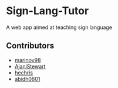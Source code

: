 # Sign-Lang-Tutor
A web app aimed at teaching sign language 

## Contributors
- [marinov98](https://github.com/marinov98)
- [AjaniStewart](https://github.com/AjaniStewart)
- [hechris](https://github.com/hecris)
- [abidh0601](https://github.com/abidh0601)

